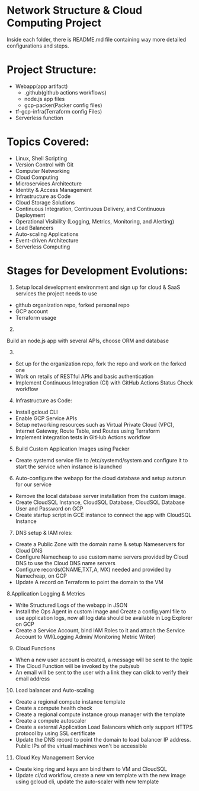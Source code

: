 # Network Structure & Cloud Computing Project
Inside each folder, there is README.md file containing way more detailed configurations and steps.

# Project Structure:
* Webapp(app artifact)
  * .github(github actions workflows)  
  * node.js app files
  * gcp-packer(Packer config files)
* tf-gcp-infra(Terraform config Files)
* Serverless function

# Topics Covered:
* Linux, Shell Scripting
* Version Control with Git
* Computer Networking
* Cloud Computing
* Microservices Architecture
* Identity & Access Management
* Infrastructure as Code
* Cloud Storage Solutions
* Continuous Integration, Continuous Delivery, and Continuous Deployment
* Operational Visibility (Logging, Metrics, Monitoring, and Alerting)
* Load Balancers
* Auto-scaling Applications
* Event-driven Architecture
* Serverless Computing


# Stages for Development Evolutions:

1. Setup local development environment and sign up for cloud & SaaS services the project needs to use
* github organization repo, forked personal repo
* GCP account
* Terraform usage 

2. 
Build an node.js app with several APIs, choose ORM and database

3. 
* Set up <GitHub Repository Branch Protection Rules> for the organization repo, fork the repo and work on the forked one
* Work on retails of RESTful APIs and basic authentication
* Implement Continuous Integration (CI) with GitHub Actions Status Check workflow

4. Infrastructure as Code: 
* Install gcloud CLI
* Enable GCP Service APIs
* Setup networking resources such as Virtual Private Cloud (VPC), Internet Gateway, Route Table, and Routes using Terraform
* Implement integration tests in GitHub Actions workflow

5. Build Custom Application Images using Packer
* Create systemd service file to /etc/systemd/system and configure it to start the service when instance is launched

6. Auto-configure the webapp for the cloud database and setup autorun for our service 
* Remove the local database server installation from the custom image.
* Create CloudSQL Instance, CloudSQL Database, CloudSQL Database User and Password on GCP
* Create startup script in GCE instance to connect the app with CloudSQL Instance

7. DNS setup & IAM roles:
* Create a Public Zone with the domain name & setup Nameservers for Cloud DNS
* Configure Namecheap to use custom name servers provided by Cloud DNS to use the Cloud DNS name servers
* Configure records(CNAME,TXT,A, MX) needed and provided by Namecheap, on GCP
* Update A record on Terraform to point the domain to the VM

8.Application Logging & Metrics
* Write Structured Logs of the webapp in JSON
* Install the Ops Agent in custom image and Create a config.yaml file to use application logs, now all log data should be available in Log Explorer on GCP
* Create a Service Account, bind IAM Roles to it and attach the Service Account to VM(Logging Admin/ Monitoring Metric Writer)

9. Cloud Functions
* When a new user account is created, a message will be sent to the topic
* The Cloud Function will be invoked by the pub/sub
* An email will be sent to the user with a link they can click to verify their email address

10. Load balancer and Auto-scaling
* Create a regional compute instance template
* Create a compute health check
* Create a regional compute instance group manager with the template
* Create a compute autoscaler
* Create a external Application Load Balancers which only support HTTPS protocol by using SSL certificate
* Update the DNS record to point the domain to load balancer IP address. Public IPs of the virtual machines won't be accessible

11. Cloud Key Management Service
* Create king ring and keys ann bind them to VM and CloudSQL
* Update ci/cd workflow, create a new vm template with the new image using gcloud cli, update the auto-scaler with new template



























